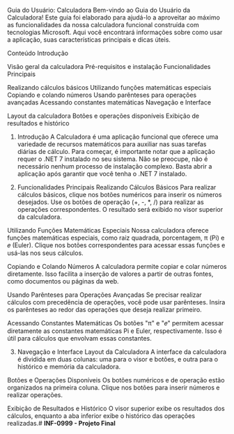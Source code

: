 Guia do Usuário: Calculadora
Bem-vindo ao Guia do Usuário da Calculadora! Este guia foi elaborado para ajudá-lo a aproveitar ao máximo as funcionalidades da nossa calculadora funcional construída com tecnologias Microsoft. Aqui você encontrará informações sobre como usar a aplicação, suas características principais e dicas úteis.

Conteúdo
Introdução

Visão geral da calculadora
Pré-requisitos e instalação
Funcionalidades Principais

Realizando cálculos básicos
Utilizando funções matemáticas especiais
Copiando e colando números
Usando parênteses para operações avançadas
Acessando constantes matemáticas
Navegação e Interface

Layout da calculadora
Botões e operações disponíveis
Exibição de resultados e histórico
1. Introdução
A Calculadora é uma aplicação funcional que oferece uma variedade de recursos matemáticos para auxiliar nas suas tarefas diárias de cálculo. Para começar, é importante notar que a aplicação requer o .NET 7 instalado no seu sistema. Não se preocupe, não é necessário nenhum processo de instalação complexo. Basta abrir a aplicação após garantir que você tenha o .NET 7 instalado.

2. Funcionalidades Principais
Realizando Cálculos Básicos
Para realizar cálculos básicos, clique nos botões numéricos para inserir os números desejados. Use os botões de operação (+, -, *, /) para realizar as operações correspondentes. O resultado será exibido no visor superior da calculadora.

Utilizando Funções Matemáticas Especiais
Nossa calculadora oferece funções matemáticas especiais, como raiz quadrada, porcentagem, π (Pi) e 𝑒 (Euler). Clique nos botões correspondentes para acessar essas funções e usá-las nos seus cálculos.

Copiando e Colando Números
A calculadora permite copiar e colar números diretamente. Isso facilita a inserção de valores a partir de outras fontes, como documentos ou páginas da web.

Usando Parênteses para Operações Avançadas
Se precisar realizar cálculos com precedência de operações, você pode usar parênteses. Insira os parênteses ao redor das operações que deseja realizar primeiro.

Acessando Constantes Matemáticas
Os botões "π" e "𝑒" permitem acessar diretamente as constantes matemáticas Pi e Euler, respectivamente. Isso é útil para cálculos que envolvam essas constantes.

3. Navegação e Interface
Layout da Calculadora
A interface da calculadora é dividida em duas colunas: uma para o visor e botões, e outra para o histórico e memória da calculadora.

Botões e Operações Disponíveis
Os botões numéricos e de operação estão organizados na primeira coluna. Clique nos botões para inserir números e realizar operações.

Exibição de Resultados e Histórico
O visor superior exibe os resultados dos cálculos, enquanto a aba inferior exibe o histórico das operações realizadas.# **INF-0999 - Projeto Final**